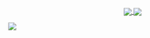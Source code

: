 <p align="center">
   <a href="https://github.com/fekenzofugi">
   <img align="center" src="https://github-readme-stats.vercel.app/api?username=fekenzofugi&show_icons=true&theme=dark&line_height=33&include_all_commits=true"/>
   </a>

   <a href="https://github.com/fekenzofugi">
    <img align="center" src="https://github-readme-stats.vercel.app/api/top-langs/?username=fekenzofugi&langs_count=100&theme=dark" />
  </a> 
</p>
<p align="center>
   <a href="https://github.com/fekenzofugi">
      <img align="center" src="https://github-readme-streak-stats.herokuapp.com/?user=fekenzofugi&theme=dark&line_height=33"/>
   </a> 
</p>
